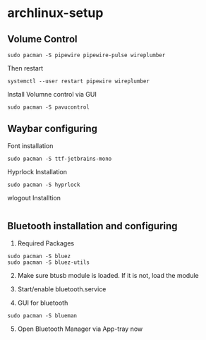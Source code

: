 # archlinux-setup

## Volume Control
```
sudo pacman -S pipewire pipewire-pulse wireplumber
```
Then restart
```
systemctl --user restart pipewire wireplumber
```
Install Volumne control via GUI
```
sudo pacman -S pavucontrol
```

## Waybar configuring

Font installation
```
sudo pacman -S ttf-jetbrains-mono
```

Hyprlock Installation
```
sudo pacman -S hyprlock
```

wlogout Installtion
```

```


## Bluetooth installation and configuring

1. Required Packages

```
sudo pacman -S bluez
sudo pacman -S bluez-utils
```

2. Make sure btusb module is loaded. If it is not, load the module
3. Start/enable bluetooth.service

4. GUI for bluetooth
 ```
sudo pacman -S blueman
 ```
5. Open Bluetooth Manager via App-tray now
